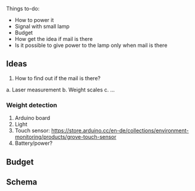 Things to-do:

- How to power it
- Signal with small lamp
- Budget
- How get the idea if mail is there
- Is it possible to give power to the lamp only when mail is there





## Ideas

1. How to find out if the mail is there?

a. Laser measurement
b. Weight scales
c. ...


### Weight detection

1. Arduino board
2. Light
3. Touch sensor: https://store.arduino.cc/en-de/collections/environment-monitoring/products/grove-touch-sensor
4. Battery/power?


## Budget





## Schema
